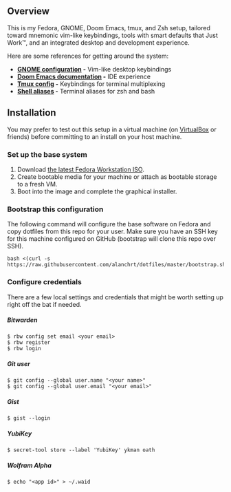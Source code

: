 ## Overview

This is my Fedora, GNOME, Doom Emacs, tmux, and Zsh setup, tailored toward mnemonic vim-like keybindings, tools with smart defaults that Just Work&trade;, and an integrated desktop and development experience.

Here are some references for getting around the system:

- **[GNOME configuration](roles/gnome/files/keybindings.conf) -** Vim-like desktop keybindings
- **[Doom Emacs documentation](https://docs.doomemacs.org/latest/) -** IDE experience
- **[Tmux config](dot_tmux.conf) -** Keybindings for terminal multiplexing
- **[Shell aliases](dot_bash_aliases) -** Terminal aliases for zsh and bash

## Installation

You may prefer to test out this setup in a virtual machine (on [VirtualBox](https://www.virtualbox.org/) or friends) before committing to an install on your host machine.

### Set up the base system

1. Download [the latest Fedora Workstation ISO](https://getfedora.org/en/workstation/download/).
2. Create bootable media for your machine or attach as bootable storage to a fresh VM.
3. Boot into the image and complete the graphical installer.

### Bootstrap this configuration

The following command will configure the base software on Fedora and copy dotfiles from this repo for your user. Make sure you have an SSH key for this machine configured on GitHub (bootstrap will clone this repo over SSH).

```shell
bash <(curl -s https://raw.githubusercontent.com/alanchrt/dotfiles/master/bootstrap.sh)
```

### Configure credentials

There are a few local settings and credentials that might be worth setting up right off the bat if needed.

##### Bitwarden

```
$ rbw config set email <your email>
$ rbw register
$ rbw login
```

##### Git user

```
$ git config --global user.name "<your name>"
$ git config --global user.email "<your email>"
```

##### Gist

```
$ gist --login
```

##### YubiKey

```
$ secret-tool store --label 'YubiKey' ykman oath
```

##### Wolfram Alpha

```
$ echo "<app id>" > ~/.waid
```
